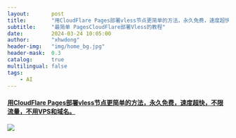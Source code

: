 ```yaml
---
layout:       post
title:        "用CloudFlare Pages部署vless节点更简单的方法，永久免费，速度超快，不限流量，不用VPS和域名。"
subtitle:     "最简单 PagesCloudFlare部署Vless的教程"
date:         2024-03-24 10:05:00
author:       "xhwdong"
header-img:   "img/home_bg.jpg"
header-mask:  0.3
catalog:      true
multilingual: false
tags:
    - AI
--- 
```


#### [用CloudFlare Pages部署vless节点更简单的方法，永久免费，速度超快，不限流量，不用VPS和域名。](https://youtu.be/34VPRvh04-g)

![](https://hongwei-dong.github.io/yt_imgs/cloudflarePages.jpg)

